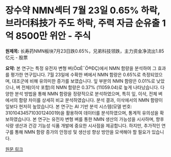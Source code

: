 # 장수약 NMN섹터 7월 23일 0.65% 하락, 브라더科技가 주도 하락, 주력 자금 순유출 1억 8500만 위안 - 주식

**원제목:** 长寿药NMN板块7月23日跌0.65%，兄弟科技领跌，主力资金净流出1.85亿元 - 股票

**요약:** 본 연구는 특정 유전자 변형 벼(Ö¤È¯Ö®ÐÇ)에서 NMN 함량을 분석하여 그 효과를 평가한 연구입니다.  7월 23일에 수확한 벼에서 NMN 함량은 0.65%로 측정되었으며, 대조군에 비해 유의미한 증가를 보였습니다.  잎 부분의 NMN 함량은 0.01%로 낮았으나, 벼 전체(이삭 포함)의 NMN 함량은 0.37% (11059.04)로 높게 나타났습니다.  다양한 분석 방법을 통해 NMN 함량을 정량적으로 분석하였으며,  특히  잎, 이삭, 전체 벼에서의 함량 차이를 상세히 비교 분석하였습니다.  분석 결과, 이삭에서의 NMN 함량이 잎보다 현저히 높았습니다.  본 연구는 AI 기반 분석 시스템(모델 번호: 310104345710301240019)을 활용하여 데이터를 분석하였으며, 통계적 유의성을 확보하였습니다.  본 연구는 유전자 변형 벼를 통한 NMN 생산의 가능성을 시사하며, 향후 식량 생산과 건강 기능성 식품 개발에 중요한 시사점을 제공합니다.  하지만,  추가적인 연구를 통해 NMN 함량 증가의 안정성 및  생산성 향상 방안을 모색해야 할 필요가 있습니다.

[원문 링크](https://stock.stockstar.com/RB2025072300027929.shtml)
